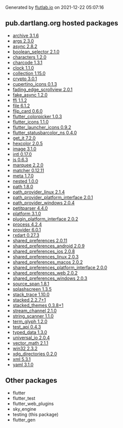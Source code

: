 Generated by [flutlab.io](https://flutlab.io) on 2021-12-22 05:07:16


## pub.dartlang.org hosted packages

 - [archive 3.1.6](https://pub.dartlang.org/packages/archive/versions/3.1.6)
 - [args 2.3.0](https://pub.dartlang.org/packages/args/versions/2.3.0)
 - [async 2.8.2](https://pub.dartlang.org/packages/async/versions/2.8.2)
 - [boolean_selector 2.1.0](https://pub.dartlang.org/packages/boolean_selector/versions/2.1.0)
 - [characters 1.2.0](https://pub.dartlang.org/packages/characters/versions/1.2.0)
 - [charcode 1.3.1](https://pub.dartlang.org/packages/charcode/versions/1.3.1)
 - [clock 1.1.0](https://pub.dartlang.org/packages/clock/versions/1.1.0)
 - [collection 1.15.0](https://pub.dartlang.org/packages/collection/versions/1.15.0)
 - [crypto 3.0.1](https://pub.dartlang.org/packages/crypto/versions/3.0.1)
 - [cupertino_icons 0.1.3](https://pub.dartlang.org/packages/cupertino_icons/versions/0.1.3)
 - [fading_edge_scrollview 2.0.1](https://pub.dartlang.org/packages/fading_edge_scrollview/versions/2.0.1)
 - [fake_async 1.2.0](https://pub.dartlang.org/packages/fake_async/versions/1.2.0)
 - [ffi 1.1.2](https://pub.dartlang.org/packages/ffi/versions/1.1.2)
 - [file 6.1.2](https://pub.dartlang.org/packages/file/versions/6.1.2)
 - [flip_card 0.6.0](https://pub.dartlang.org/packages/flip_card/versions/0.6.0)
 - [flutter_colorpicker 1.0.3](https://pub.dartlang.org/packages/flutter_colorpicker/versions/1.0.3)
 - [flutter_icons 1.1.0](https://pub.dartlang.org/packages/flutter_icons/versions/1.1.0)
 - [flutter_launcher_icons 0.9.2](https://pub.dartlang.org/packages/flutter_launcher_icons/versions/0.9.2)
 - [flutter_statusbarcolor_ns 0.4.0](https://pub.dartlang.org/packages/flutter_statusbarcolor_ns/versions/0.4.0)
 - [get_it 7.2.0](https://pub.dartlang.org/packages/get_it/versions/7.2.0)
 - [hexcolor 2.0.5](https://pub.dartlang.org/packages/hexcolor/versions/2.0.5)
 - [image 3.1.0](https://pub.dartlang.org/packages/image/versions/3.1.0)
 - [intl 0.17.0](https://pub.dartlang.org/packages/intl/versions/0.17.0)
 - [js 0.6.3](https://pub.dartlang.org/packages/js/versions/0.6.3)
 - [marquee 2.2.0](https://pub.dartlang.org/packages/marquee/versions/2.2.0)
 - [matcher 0.12.11](https://pub.dartlang.org/packages/matcher/versions/0.12.11)
 - [meta 1.7.0](https://pub.dartlang.org/packages/meta/versions/1.7.0)
 - [nested 1.0.0](https://pub.dartlang.org/packages/nested/versions/1.0.0)
 - [path 1.8.0](https://pub.dartlang.org/packages/path/versions/1.8.0)
 - [path_provider_linux 2.1.4](https://pub.dartlang.org/packages/path_provider_linux/versions/2.1.4)
 - [path_provider_platform_interface 2.0.1](https://pub.dartlang.org/packages/path_provider_platform_interface/versions/2.0.1)
 - [path_provider_windows 2.0.4](https://pub.dartlang.org/packages/path_provider_windows/versions/2.0.4)
 - [petitparser 4.4.0](https://pub.dartlang.org/packages/petitparser/versions/4.4.0)
 - [platform 3.1.0](https://pub.dartlang.org/packages/platform/versions/3.1.0)
 - [plugin_platform_interface 2.0.2](https://pub.dartlang.org/packages/plugin_platform_interface/versions/2.0.2)
 - [process 4.2.4](https://pub.dartlang.org/packages/process/versions/4.2.4)
 - [provider 6.0.1](https://pub.dartlang.org/packages/provider/versions/6.0.1)
 - [rxdart 0.27.3](https://pub.dartlang.org/packages/rxdart/versions/0.27.3)
 - [shared_preferences 2.0.11](https://pub.dartlang.org/packages/shared_preferences/versions/2.0.11)
 - [shared_preferences_android 2.0.9](https://pub.dartlang.org/packages/shared_preferences_android/versions/2.0.9)
 - [shared_preferences_ios 2.0.8](https://pub.dartlang.org/packages/shared_preferences_ios/versions/2.0.8)
 - [shared_preferences_linux 2.0.3](https://pub.dartlang.org/packages/shared_preferences_linux/versions/2.0.3)
 - [shared_preferences_macos 2.0.2](https://pub.dartlang.org/packages/shared_preferences_macos/versions/2.0.2)
 - [shared_preferences_platform_interface 2.0.0](https://pub.dartlang.org/packages/shared_preferences_platform_interface/versions/2.0.0)
 - [shared_preferences_web 2.0.2](https://pub.dartlang.org/packages/shared_preferences_web/versions/2.0.2)
 - [shared_preferences_windows 2.0.3](https://pub.dartlang.org/packages/shared_preferences_windows/versions/2.0.3)
 - [source_span 1.8.1](https://pub.dartlang.org/packages/source_span/versions/1.8.1)
 - [splashscreen 1.3.5](https://pub.dartlang.org/packages/splashscreen/versions/1.3.5)
 - [stack_trace 1.10.0](https://pub.dartlang.org/packages/stack_trace/versions/1.10.0)
 - [stacked 2.2.7+1](https://pub.dartlang.org/packages/stacked/versions/2.2.7+1)
 - [stacked_themes 0.3.8+1](https://pub.dartlang.org/packages/stacked_themes/versions/0.3.8+1)
 - [stream_channel 2.1.0](https://pub.dartlang.org/packages/stream_channel/versions/2.1.0)
 - [string_scanner 1.1.0](https://pub.dartlang.org/packages/string_scanner/versions/1.1.0)
 - [term_glyph 1.2.0](https://pub.dartlang.org/packages/term_glyph/versions/1.2.0)
 - [test_api 0.4.3](https://pub.dartlang.org/packages/test_api/versions/0.4.3)
 - [typed_data 1.3.0](https://pub.dartlang.org/packages/typed_data/versions/1.3.0)
 - [universal_io 2.0.4](https://pub.dartlang.org/packages/universal_io/versions/2.0.4)
 - [vector_math 2.1.1](https://pub.dartlang.org/packages/vector_math/versions/2.1.1)
 - [win32 2.3.2](https://pub.dartlang.org/packages/win32/versions/2.3.2)
 - [xdg_directories 0.2.0](https://pub.dartlang.org/packages/xdg_directories/versions/0.2.0)
 - [xml 5.3.1](https://pub.dartlang.org/packages/xml/versions/5.3.1)
 - [yaml 3.1.0](https://pub.dartlang.org/packages/yaml/versions/3.1.0)

## Other packages

 - flutter
 - flutter_test
 - flutter_web_plugins
 - sky_engine
 - testing (this package)
 - flutter_gen

